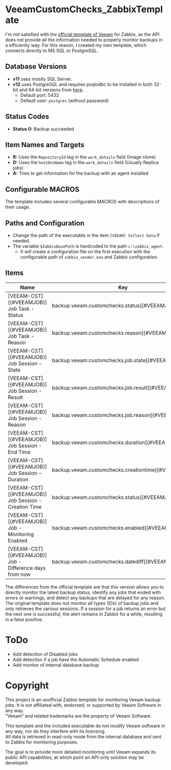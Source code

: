 # VeeamCustomChecks_ZabbixTemplate

I'm not satisfied with the [official template of Veeam](https://www.zabbix.com/integrations/veeam) for Zabbix, as the API does not provide all the information needed to properly monitor backups in a efficiently way.
For this reason, I created my own template, which connects directly to MS SQL or PostgreSQL.

## Database Versions
- **v11** uses mostly SQL Server.
- **v12** uses PostgreSQL and requires psqlodbc to be installed in both 32-bit and 64-bit versions from [here](https://www.postgresql.org/ftp/odbc/releases/).
  - Default port: 5432
  - Default user: `postgres` (without password)

## Status Codes
- **Status 0:** Backup succeeded

## Item Names and Targets
- **R:** Uses the `RepositoryId` tag in the `work_details` field (Image clone)
- **D:** Uses the `hostDnsName` tag in the `work_details` field (Usually Replica jobs)
- **A:** Tries to get information for the backup with an agent installed

## Configurable MACROS
The template includes several configurable MACROS with descriptions of their usage.

## Paths and Configuration
- Change the path of the executable in the item `[VEEAM] Collect Data` if needed.
- The variable `$ZabbixBasePath` is hardcoded to the path `c:\zabbix_agent`.
  - It will create a configuration file on the first execution with the configurable path of `zabbix_sender.exe` and Zabbix configuration.

## Items
| Name | Key |
| --- | --- |
| [VEEAM-CST] [{#VEEAMJOB}] Job Task - Status	| backup.veeam.customchecks.status[{#VEEAMJOB}] |
| [VEEAM-CST] [{#VEEAMJOB}] Job Task - Reason	| backup.veeam.customchecks.reason[{#VEEAMJOB}] |
| [VEEAM-CST] [{#VEEAMJOB}] Job Session - State	| backup.veeam.customchecks.job.state[{#VEEAMJOB}] |
| [VEEAM-CST] [{#VEEAMJOB}] Job Session - Result	| backup.veeam.customchecks.job.result[{#VEEAMJOB}] |
| [VEEAM-CST] [{#VEEAMJOB}] Job Session - Reason	| backup.veeam.customchecks.job.reason[{#VEEAMJOB}] |
| [VEEAM-CST] [{#VEEAMJOB}] Job Session - End Time	| backup.veeam.customchecks.duration[{#VEEAMJOB}] |
| [VEEAM-CST] [{#VEEAMJOB}] Job Session - Duration	| backup.veeam.customchecks.creationtime[{#VEEAMJOB}] |
| [VEEAM-CST] [{#VEEAMJOB}] Job Session - Creation Time	| backup.veeam.customchecks.status[{#VEEAMJOB}] |
| [VEEAM-CST] [{#VEEAMJOB}] Job - Monitoring Enabled	| backup.veeam.customchecks.enabled[{#VEEAMJOB}] |
| [VEEAM-CST] [{#VEEAMJOB}] Job - Difference days from now	| backup.veeam.customchecks.datediff[{#VEEAMJOB}] |

The differences from the official template are that this version allows you to directly monitor the latest backup status, identify any jobs that ended with errors or warnings, and detect any backups that are delayed for any reason.
The original template does not monitor all types (IDs) of backup jobs and only retrieves the various sessions. If a session for a job returns an error but the next one is successful, the alert remains in Zabbix for a while, resulting in a false positive.

# ToDo
- Add detection of Disabled jobs
- Add detection if a job have the Automatic Schedule enabled
- Add monitor of Internal database backup 
 
# Copyright
This project is an unofficial Zabbix template for monitoring Veeam backup jobs. It is not affiliated with, endorsed, or supported by Veeam Software in any way.  
“Veeam” and related trademarks are the property of Veeam Software.  

This template and the included executable do not modify Veeam software in any way, nor do they interfere with its licensing.  
All data is retrieved in read-only mode from the internal database and sent to Zabbix for monitoring purposes.  

The goal is to provide more detailed monitoring until Veeam expands its public API capabilities, at which point an API-only solution may be developed.  

